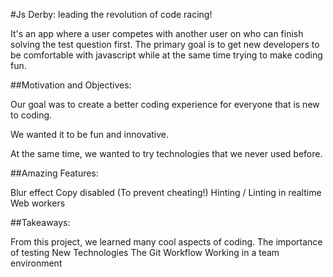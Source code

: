 #Js Derby: leading the revolution of code racing!

It's an app where a user competes with another user on who can finish solving the test question first. The primary goal is to get new developers to be comfortable with javascript while at the same time trying to make coding fun.

##Motivation and Objectives:

Our goal was to create a better coding experience for everyone that is new to coding.

We wanted it to be fun and innovative.

At the same time, we wanted to try technologies that we never used before.

##Amazing Features:

Blur effect 
Copy disabled (To prevent cheating!)
Hinting / Linting in realtime
Web workers

##Takeaways:

From this project, we learned many cool aspects of coding.
The importance of testing
New Technologies
The Git Workflow
Working in a team environment

